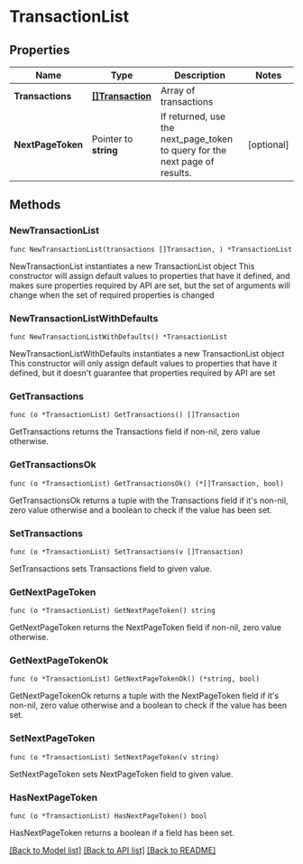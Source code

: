 # TransactionList

## Properties

Name | Type | Description | Notes
------------ | ------------- | ------------- | -------------
**Transactions** | [**[]Transaction**](Transaction.md) | Array of transactions | 
**NextPageToken** | Pointer to **string** | If returned, use the next_page_token to query for the next page of results. | [optional] 

## Methods

### NewTransactionList

`func NewTransactionList(transactions []Transaction, ) *TransactionList`

NewTransactionList instantiates a new TransactionList object
This constructor will assign default values to properties that have it defined,
and makes sure properties required by API are set, but the set of arguments
will change when the set of required properties is changed

### NewTransactionListWithDefaults

`func NewTransactionListWithDefaults() *TransactionList`

NewTransactionListWithDefaults instantiates a new TransactionList object
This constructor will only assign default values to properties that have it defined,
but it doesn't guarantee that properties required by API are set

### GetTransactions

`func (o *TransactionList) GetTransactions() []Transaction`

GetTransactions returns the Transactions field if non-nil, zero value otherwise.

### GetTransactionsOk

`func (o *TransactionList) GetTransactionsOk() (*[]Transaction, bool)`

GetTransactionsOk returns a tuple with the Transactions field if it's non-nil, zero value otherwise
and a boolean to check if the value has been set.

### SetTransactions

`func (o *TransactionList) SetTransactions(v []Transaction)`

SetTransactions sets Transactions field to given value.


### GetNextPageToken

`func (o *TransactionList) GetNextPageToken() string`

GetNextPageToken returns the NextPageToken field if non-nil, zero value otherwise.

### GetNextPageTokenOk

`func (o *TransactionList) GetNextPageTokenOk() (*string, bool)`

GetNextPageTokenOk returns a tuple with the NextPageToken field if it's non-nil, zero value otherwise
and a boolean to check if the value has been set.

### SetNextPageToken

`func (o *TransactionList) SetNextPageToken(v string)`

SetNextPageToken sets NextPageToken field to given value.

### HasNextPageToken

`func (o *TransactionList) HasNextPageToken() bool`

HasNextPageToken returns a boolean if a field has been set.


[[Back to Model list]](../README.md#documentation-for-models) [[Back to API list]](../README.md#documentation-for-api-endpoints) [[Back to README]](../README.md)


